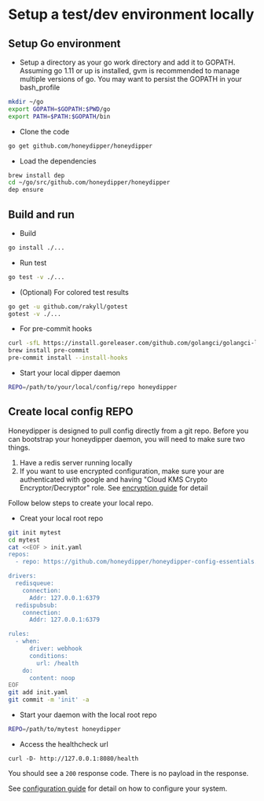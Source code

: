# Setup a test/dev environment locally

## Setup Go environment

 * Setup a directory as your go work directory and add it to GOPATH. Assuming go 1.11 or up is installed, gvm is recommended to manage multiple versions of go. You may want to persist the GOPATH in your bash_profile

```bash
mkdir ~/go
export GOPATH=$GOPATH:$PWD/go
export PATH=$PATH:$GOPATH/bin
```

 * Clone the code

```bash
go get github.com/honeydipper/honeydipper
```

 * Load the dependencies

```bash
brew install dep
cd ~/go/src/github.com/honeydipper/honeydipper
dep ensure
```

## Build and run

 * Build

```bash
go install ./...
```

 * Run test

```bash
go test -v ./...
```

 * (Optional) For colored test results

```bash
go get -u github.com/rakyll/gotest
gotest -v ./...
```

 * For pre-commit hooks

```bash
curl -sfL https://install.goreleaser.com/github.com/golangci/golangci-lint.sh | sh -s -- -b $(go env GOPATH)/bin v1.15.0
brew install pre-commit
pre-commit install --install-hooks
```

 * Start your local dipper daemon

```bash
REPO=/path/to/your/local/config/repo honeydipper
```

## Create local config REPO

Honeydipper is designed to pull config directly from a git repo. Before you can bootstrap your honeydipper daemon, you will need to make sure two things.

 1. Have a redis server running locally
 2. If you want to use encrypted configuration, make sure your are authenticated with google and having "Cloud KMS Crypto Encryptor/Decryptor" role. See [encryption guide](./enable_encryption.md) for detail

Follow below steps to create your local repo.

 * Creat your local root repo

```bash
git init mytest
cd mytest
cat <<EOF > init.yaml
repos:
  - repo: https://github.com/honeydipper/honeydipper-config-essentials.git

drivers:
  redisqueue:
    connection:
      Addr: 127.0.0.1:6379
  redispubsub:
    connection:
      Addr: 127.0.0.1:6379 

rules:
  - when:
      driver: webhook
      conditions:
        url: /health
    do:
      content: noop
EOF
git add init.yaml
git commit -m 'init' -a
```

 * Start your daemon with the local root repo

```bash
REPO=/path/to/mytest honeydipper
```

 * Access the healthcheck url

```
curl -D- http://127.0.0.1:8080/health
```

You should see a `200` response code. There is no payload in the response.

See [configuration guide](../configuration.md) for detail on how to configure your system.
